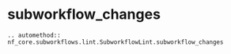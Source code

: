 # subworkflow_changes

```{eval-rst}
.. automethod:: nf_core.subworkflows.lint.SubworkflowLint.subworkflow_changes
```
